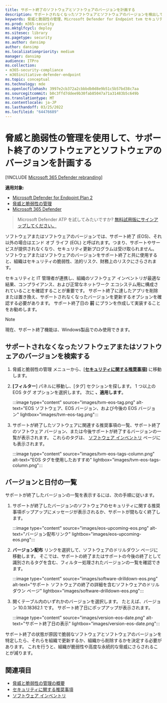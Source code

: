 ```yaml
---
title: サポート終了のソフトウェアとソフトウェアのバージョンを計画する
description: サポートされなくなったソフトウェアとソフトウェアのバージョンを検出して計画し、セキュリティ更新プログラムを受け取りません。
keywords: 脅威と脆弱性の管理、Microsoft Defender for Endpoint tvm セキュリティに関する推奨事項、サイバーセキュリティの推奨事項、実用的なセキュリティに関する推奨事項
ms.prod: m365-security
ms.mktglfcycl: deploy
ms.sitesec: library
ms.pagetype: security
ms.author: dansimp
author: dansimp
ms.localizationpriority: medium
manager: dansimp
audience: ITPro
ms.collection:
- m365-security-compliance
- m365initiative-defender-endpoint
ms.topic: conceptual
ms.technology: mde
ms.openlocfilehash: 3997e2cb372a2cbbbdb0d8e9b51c5b57bd38c7aa
ms.sourcegitcommit: b0c3ffd7ddee9b30fab85047a71a31483b5c649b
ms.translationtype: MT
ms.contentlocale: ja-JP
ms.lasthandoff: 03/25/2022
ms.locfileid: "64476689"
---
```

# <a name="plan-for-end-of-support-software-and-software-versions-with-threat-and-vulnerability-management"></a>脅威と脆弱性の管理を使用して、サポート終了のソフトウェアとソフトウェアのバージョンを計画する

[!INCLUDE [Microsoft 365 Defender rebranding](../../includes/microsoft-defender.md)]

**適用対象:**

- [Microsoft Defender for Endpoint Plan 2](https://go.microsoft.com/fwlink/?linkid=2154037)
- [脅威と脆弱性の管理](next-gen-threat-and-vuln-mgt.md)
- [Microsoft 365 Defender](https://go.microsoft.com/fwlink/?linkid=2118804)

> Microsoft Defender ATP を試してみたいですか? [無料試用版にサインアップしてください。](https://signup.microsoft.com/create-account/signup?products=7f379fee-c4f9-4278-b0a1-e4c8c2fcdf7e&ru=https://aka.ms/MDEp2OpenTrial?ocid=docs-wdatp-portaloverview-abovefoldlink)

ソフトウェアまたはソフトウェアのバージョンでは、サポート終了 (EOS)、それ以外の場合はエンド オブ ライフ (EOL) と呼ばれます。つまり、サポートやサービスが提供されなくなり、セキュリティ更新プログラムは受け取られません。 ソフトウェアまたはソフトウェアのバージョンをサポート終了と共に使用すると、組織はセキュリティの脆弱性、法的リスク、財務上のリスクにさらされます。

セキュリティと IT 管理者が連携し、組織のソフトウェア インベントリが最適な結果、コンプライアンス、および正常なネットワーク エコシステム用に構成されていることを確認することが重要です。 サポート終了に達したアプリを削除または置き換え、サポートされなくなったバージョンを更新するオプションを確認する必要があります。 サポート終了日の **前** にプランを作成して実装することをお勧めします。

> [!NOTE]
> 現在、サポート終了機能は、Windows製品でのみ使用できます。

## <a name="find-software-or-software-versions-that-are-no-longer-supported"></a>サポートされなくなったソフトウェアまたはソフトウェアのバージョンを検索する

1. 脅威と脆弱性の管理 メニューから、[[**セキュリティに関する推奨事項]**](tvm-security-recommendation.md) に移動します。
2. **[フィルター**] パネルに移動し、[タグ] セクションを探します。 1 つ以上の EOS タグ オプションを選択します。 次に **、適用します**。

   :::image type="content" source="images/tvm-eos-tag.png" alt-text="EOS ソフトウェア、EOS バージョン、および今後の EOS バージョン" lightbox="images/tvm-eos-tag.png":::

3. サポートが終了したソフトウェアに関連する推奨事項の一覧、サポート終了のソフトウェア バージョン、または今後サポートが終了するバージョンの一覧が表示されます。 これらのタグは、 [ソフトウェア インベントリ](tvm-software-inventory.md) ページにも表示されます。

   :::image type="content" source="images/tvm-eos-tags-column.png" alt-text="EOS タグを使用したおすすめ" lightbox="images/tvm-eos-tags-column.png":::

## <a name="list-of-versions-and-dates"></a>バージョンと日付の一覧

サポートが終了したバージョンの一覧を表示するには、次の手順に従います。

1. サポートが終了したバージョンのソフトウェアのセキュリティに関する推奨事項ポップアップにメッセージが表示されるか、サポートが間もなく終了します。

   :::image type="content" source="images/eos-upcoming-eos.png" alt-text="バージョン配布リンク" lightbox="images/eos-upcoming-eos.png":::

2. **バージョン配布** リンクを選択して、ソフトウェアのドリルダウン ページに移動します。 そこでは、サポートの終了またはサポートの今後の終了として識別されるタグを含む、フィルター処理されたバージョンの一覧を確認できます。

   :::image type="content" source="images/software-drilldown-eos.png" alt-text="サポート ソフトウェアの終了の詳細を含むソフトウェアのドリルダウン ページ" lightbox="images/software-drilldown-eos.png":::

3. 開くテーブル内のいずれかのバージョンを選択します。 たとえば、バージョン 10.0.18362.1 です。 サポート終了日にポップアップが表示されます。

   :::image type="content" source="images/version-eos-date.png" alt-text="サポート終了日の表示" lightbox="images/version-eos-date.png":::

サポート終了の状態が原因で脆弱なソフトウェアとソフトウェアのバージョンを特定したら、それらを組織で更新するか、組織から削除するかを決定する必要があります。 これを行うと、組織が脆弱性や高度な永続的な脅威にさらされることが減ります。

## <a name="related-topics"></a>関連項目

- [脅威と脆弱性の管理の概要](next-gen-threat-and-vuln-mgt.md)
- [セキュリティに関する推奨事項](tvm-security-recommendation.md)
- [ソフトウェア インベントリ](tvm-software-inventory.md)
